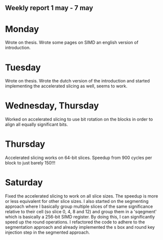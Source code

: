 ## Weekly report 1 may - 7 may

# Monday

Wrote on thesis. Wrote some pages on SIMD an english version of introduction.

# Tuesday

Wrote on thesis. Wrote the dutch version of the introduction and started implementing the accelerated slicing as well,
seems to work.

# Wednesday, Thursday

Worked on accelerated slicing to use bit rotation on the blocks in order to align all equally significant bits.

# Thursday

Accelerated slicing works on 64-bit slices. Speedup from 900 cycles per block to just barely 150!!!

# Saturday

Fixed the accelerated slicing to work on all slice sizes. The speedup is more or less equivalent for other slice sizes.
I also started on the segmenting approach where I basically group multiple slices of the same significance relative to
their cell (so slice 0, 4, 8 and 12) and group them in a 'sqegment' which is basically a 256-bit SIMD register. By doing
this, I can significantly speed up the round operations. I refactored the code to adhere to the segmentation approach
and already implemented the s box and round key injection step in the segmented approach.